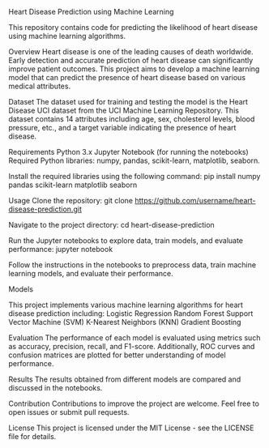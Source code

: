 Heart Disease Prediction using Machine Learning

This repository contains code for predicting the likelihood of heart disease using machine learning algorithms.

Overview
Heart disease is one of the leading causes of death worldwide. Early detection and accurate prediction of heart disease can significantly improve patient outcomes. This project aims to develop a machine learning model that can predict the presence of heart disease based on various medical attributes.

Dataset
The dataset used for training and testing the model is the Heart Disease UCI dataset from the UCI Machine Learning Repository. This dataset contains 14 attributes including age, sex, cholesterol levels, blood pressure, etc., and a target variable indicating the presence of heart disease.

Requirements
Python 3.x
Jupyter Notebook (for running the notebooks)
Required Python libraries: numpy, pandas, scikit-learn, matplotlib, seaborn.

Install the required libraries using the following command:
pip install numpy pandas scikit-learn matplotlib seaborn

Usage
Clone the repository:
git clone https://github.com/username/heart-disease-prediction.git

Navigate to the project directory:
cd heart-disease-prediction

Run the Jupyter notebooks to explore data, train models, and evaluate performance:
jupyter notebook

Follow the instructions in the notebooks to preprocess data, train machine learning models, and evaluate their performance.

Models

This project implements various machine learning algorithms for heart disease prediction including:
Logistic Regression
Random Forest
Support Vector Machine (SVM)
K-Nearest Neighbors (KNN)
Gradient Boosting

Evaluation
The performance of each model is evaluated using metrics such as accuracy, precision, recall, and F1-score. Additionally, ROC curves and confusion matrices are plotted for better understanding of model performance.

Results
The results obtained from different models are compared and discussed in the notebooks.

Contribution
Contributions to improve the project are welcome. Feel free to open issues or submit pull requests.

License
This project is licensed under the MIT License - see the LICENSE file for details.
